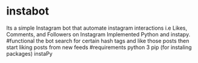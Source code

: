 # instabot
Its a simple Instagram bot that automate instagram interactions i.e Likes, Comments, and Followers on Instagram Implemented Python and instapy.
#functional
the bot search for certain  hash tags and like those posts then start liking posts from new feeds
#requirements
python 3
pip (for instaling packages)
instaPy
